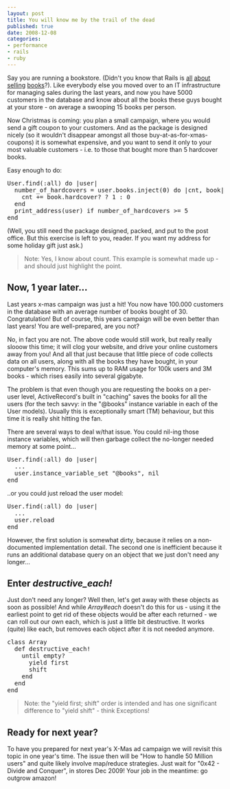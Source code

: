 ```yaml
---
layout: post
title: You will know me by the trail of the dead
published: true
date: 2008-12-08
categories:
- performance
- rails
- ruby
---
```

<p>Say you are running a bookstore. (Didn't you know that Rails is <a href="http://www.jonathansng.com/ruby-on-rails/ruby-on-rails-tutorial-now-with-more-202/">all</a>
<a href="https://partnernet.amazon.de/gp/associates/network/build-links/individual/simple-get-html.html?ie=UTF8&amp;amp;assoc%5Fss%5Fref=http%3A%2F%2Fwww.amazon.de%2Fgp%2Fproduct%2F0977616630%3Fie%3DUTF8%26ref%255F%3Dsr%255F1%255F1%26s%3Dbooks-intl-de%26qid%3D1228655474%26sr%3D1-1&amp;amp;asin=0977616630&amp;amp;parentASIN=0977616630">about</a> <a href="https://partnernet.amazon.de/gp/associates/network/build-links/individual/simple-get-html.html?ie=UTF8&amp;amp;assoc%5Fss%5Fref=http%3A%2F%2Fwww.amazon.de%2Fgp%2Fproduct%2F0321445619%3Fie%3DUTF8%26ref%255F%3Dsr%255F1%255F3%26s%3Dbooks-intl-de%26qid%3D1228655571%26sr%3D1-3&amp;amp;asin=0321445619&amp;amp;parentASIN=0321445619">selling</a> <a href="https://partnernet.amazon.de/gp/associates/network/build-links/individual/simple-get-html.html?ie=UTF8&amp;amp;assoc%5Fss%5Fref=http%3A%2F%2Fwww.amazon.de%2Fgp%2Fproduct%2F0978739205%3Fie%3DUTF8%26ref%255F%3Dsr%255F1%255F4%26s%3Dbooks-intl-de%26qid%3D1228655474%26sr%3D1-4&amp;amp;asin=0978739205&amp;amp;parentASIN=0978739205">books</a>?). Like everybody else you moved over to an IT infrastructure for managing sales during the last years, and now you have 5000 customers in the database and know about all the books these guys bought at your store - on average a swooping 15 books per person.</p>

<p>Now Christmas is coming: you plan a small campaign, where you would send a gift coupon to your customers. And as the package is designed nicely (so it wouldn't disappear amongst all those buy-at-as-for-xmas-coupons) it is somewhat expensive, and you want to send it only to your most valuable customers - i.e. to those that bought more than 5 hardcover books.</p>

<p>Easy enough to do:</p>

<div class="CodeRay">
  <div class="code"><pre>User.find(:all) do |user|
  number_of_hardcovers = user.books.inject(0) do |cnt, book| 
    cnt += book.hardcover? ? 1 : 0
  end
  print_address(user) if number_of_hardcovers &gt;= 5
end</pre></div>
</div>


<p>(Well, you still need the package designed, packed, and put to the post office. But this exercise is left to you, reader. If you want my address for some holiday gift just ask.)</p>

<blockquote class="posterous_short_quote">
  Note: Yes, I know about count. This example is somewhat made up - 
  and should just highlight the point.
</blockquote>


<h2>Now, 1 year later...</h2>

<p>Last years x-mas campaign was just a hit! You now have 100.000 customers in the database with an average number of books bought of 30. Congratulation! But of course, this years campaign will be even better than last years! You are well-prepared, are you not?</p>

<p>No, in fact you are not. The above code would still work, but really really slooow this time; it will clog your website, and drive your online customers away from you! And all that just because that little piece of code collects data on all users, along with all the books they have bought, in your computer's memory. This sums up to RAM usage for 100k users and 3M books - which rises easily into several gigabyte.</p>

<p>The problem is that even though you are requesting the books on a per-user level, ActiveRecord's built in "caching" saves the books for all the users (for the tech savvy: in the "@books" instance variable in each of  the User models). Usually this is exceptionally smart (TM) behaviour, but this time it is really shit hitting the fan.</p>

<p>There are several ways to deal w/that issue. You could nil-ing those instance variables, which will then garbage collect the no-longer needed memory at some point...</p>

<div class="CodeRay">
  <div class="code"><pre>User.find(:all) do |user|
  ...
  user.instance_variable_set &quot;@books&quot;, nil
end</pre></div>
</div>


<p>..or you could just reload the user model:</p>

<div class="CodeRay">
  <div class="code"><pre>User.find(:all) do |user|
  ...
  user.reload
end</pre></div>
</div>


<p>However, the first solution is somewhat dirty, because it relies on a non-documented implementation detail. The second one is inefficient because it runs an additional database query on an object that we just don't need any longer...</p>

<h2>Enter <em>destructive_each!</em>
</h2>

<p>Just don't need any longer? Well then, let's get away with these objects as soon as possible! And while <em>Array#each</em> doesn't do this for us - using it the earliest point to get rid of these objects would be after each returned - we can roll out our own each, which is just a little bit destructive. It works (quite) like each, but removes each object after it is not needed anymore.</p>

<div class="CodeRay">
  <div class="code"><pre>class Array
  def destructive_each!
    until empty?
      yield first
      shift
    end
  end
end</pre></div>
</div>


<blockquote class="posterous_short_quote">
  Note: the "yield first; shift" order is intended and has one significant 
  difference to "yield shift" - think Exceptions!
</blockquote>


<h2>Ready for next year?</h2>

<p>To have you prepared for next year's X-Mas ad campaign we will revisit this topic in one year's time. The issue then will be "How to handle 50 Million users" and quite likely involve map/reduce strategies. Just wait for "0x42 - Divide and Conquer", in stores Dec 2009! Your job in the meantime: go outgrow amazon!</p>

